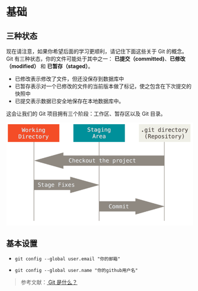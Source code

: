 # 基础

## 三种状态

现在请注意，如果你希望后面的学习更顺利，请记住下面这些关于 Git 的概念。 Git 有三种状态，你的文件可能处于其中之一： **已提交（committed)**、**已修改（modified）** 和 **已暂存（staged）**。

- 已修改表示修改了文件，但还没保存到数据库中
- 已暂存表示对一个已修改的文件的当前版本做了标记，使之包含在下次提交的快照中
- 已提交表示数据已安全地保存在本地数据库中。

这会让我们的 Git 项目拥有三个阶段：工作区、暂存区以及 Git 目录。

![RUNOOB 图标](../assets/git_file_status.png)

## 基本设置

- `git config --global user.email "你的邮箱"`

- `git config --global user.name "你的github用户名"`

> 参考文献：<a href="https://git-scm.com/book/zh/v2/%E8%B5%B7%E6%AD%A5-Git-%E6%98%AF%E4%BB%80%E4%B9%88%EF%BC%9F" target="_blank"> Git 是什么？</a>